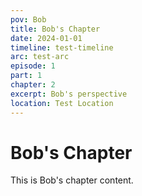 ```yaml
---
pov: Bob
title: Bob's Chapter
date: 2024-01-01
timeline: test-timeline
arc: test-arc
episode: 1
part: 1
chapter: 2
excerpt: Bob's perspective
location: Test Location
---
```


# Bob's Chapter

This is Bob's chapter content.
